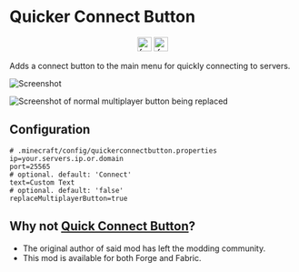 # Quicker Connect Button

<p align="center">
    <img alt="forge" height="25" src="https://cdn.jsdelivr.net/npm/@intergrav/devins-badges@3/assets/compact/supported/forge_vector.svg">
    <img alt="fabric" height="25" src="https://cdn.jsdelivr.net/npm/@intergrav/devins-badges@3/assets/compact/supported/fabric_vector.svg">
</p>

Adds a connect button to the main menu for quickly connecting to servers.

![Screenshot](https://github.com/JamCoreModding/quicker-connect-button/blob/1.20.1/screenshot.png?raw=true)

![Screenshot of normal multiplayer button being replaced](https://github.com/JamCoreModding/quicker-connect-button/blob/1.20.1/screenshot-2.png?raw=true)

## Configuration

```properties
# .minecraft/config/quickerconnectbutton.properties
ip=your.servers.ip.or.domain
port=25565
# optional. default: 'Connect'
text=Custom Text
# optional. default: 'false'
replaceMultiplayerButton=true
```

## Why not [Quick Connect Button](https://modrinth.com/mod/quickconnectbutton)?

- The original author of said mod has left the modding community.
- This mod is available for both Forge and Fabric.
